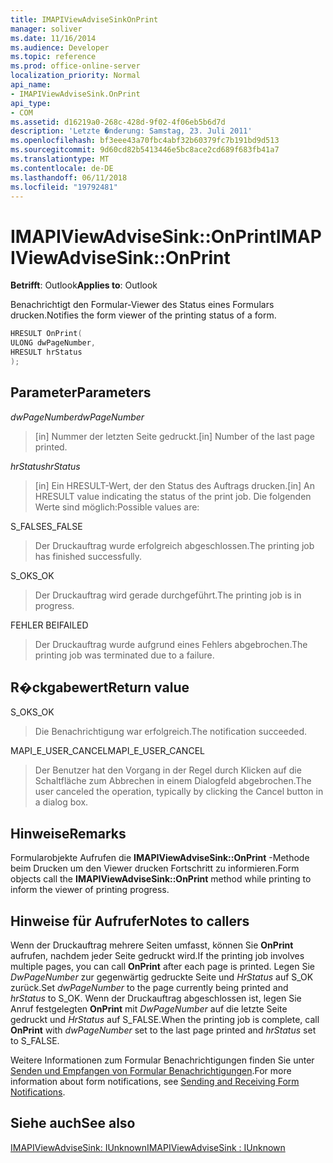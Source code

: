 ```yaml
---
title: IMAPIViewAdviseSinkOnPrint
manager: soliver
ms.date: 11/16/2014
ms.audience: Developer
ms.topic: reference
ms.prod: office-online-server
localization_priority: Normal
api_name:
- IMAPIViewAdviseSink.OnPrint
api_type:
- COM
ms.assetid: d16219a0-268c-428d-9f02-4f06eb5b6d7d
description: 'Letzte �nderung: Samstag, 23. Juli 2011'
ms.openlocfilehash: bf3eee43a70fbc4abf32b60379fc7b191bd9d513
ms.sourcegitcommit: 9d60cd82b5413446e5bc8ace2cd689f683fb41a7
ms.translationtype: MT
ms.contentlocale: de-DE
ms.lasthandoff: 06/11/2018
ms.locfileid: "19792481"
---
```

# <a name="imapiviewadvisesinkonprint"></a><span data-ttu-id="01784-103">IMAPIViewAdviseSink::OnPrint</span><span class="sxs-lookup"><span data-stu-id="01784-103">IMAPIViewAdviseSink::OnPrint</span></span>

  
  
<span data-ttu-id="01784-104">**Betrifft**: Outlook</span><span class="sxs-lookup"><span data-stu-id="01784-104">**Applies to**: Outlook</span></span> 
  
<span data-ttu-id="01784-105">Benachrichtigt den Formular-Viewer des Status eines Formulars drucken.</span><span class="sxs-lookup"><span data-stu-id="01784-105">Notifies the form viewer of the printing status of a form.</span></span>
  
```cpp
HRESULT OnPrint(
ULONG dwPageNumber,
HRESULT hrStatus
);
```

## <a name="parameters"></a><span data-ttu-id="01784-106">Parameter</span><span class="sxs-lookup"><span data-stu-id="01784-106">Parameters</span></span>

 <span data-ttu-id="01784-107">_dwPageNumber_</span><span class="sxs-lookup"><span data-stu-id="01784-107">_dwPageNumber_</span></span>
  
> <span data-ttu-id="01784-108">[in] Nummer der letzten Seite gedruckt.</span><span class="sxs-lookup"><span data-stu-id="01784-108">[in] Number of the last page printed.</span></span>
    
 <span data-ttu-id="01784-109">_hrStatus_</span><span class="sxs-lookup"><span data-stu-id="01784-109">_hrStatus_</span></span>
  
> <span data-ttu-id="01784-110">[in] Ein HRESULT-Wert, der den Status des Auftrags drucken.</span><span class="sxs-lookup"><span data-stu-id="01784-110">[in] An HRESULT value indicating the status of the print job.</span></span> <span data-ttu-id="01784-111">Die folgenden Werte sind möglich:</span><span class="sxs-lookup"><span data-stu-id="01784-111">Possible values are:</span></span>
    
<span data-ttu-id="01784-112">S_FALSE</span><span class="sxs-lookup"><span data-stu-id="01784-112">S_FALSE</span></span> 
  
> <span data-ttu-id="01784-113">Der Druckauftrag wurde erfolgreich abgeschlossen.</span><span class="sxs-lookup"><span data-stu-id="01784-113">The printing job has finished successfully.</span></span>
    
<span data-ttu-id="01784-114">S_OK</span><span class="sxs-lookup"><span data-stu-id="01784-114">S_OK</span></span> 
  
> <span data-ttu-id="01784-115">Der Druckauftrag wird gerade durchgeführt.</span><span class="sxs-lookup"><span data-stu-id="01784-115">The printing job is in progress.</span></span>
    
<span data-ttu-id="01784-116">FEHLER BEI</span><span class="sxs-lookup"><span data-stu-id="01784-116">FAILED</span></span> 
  
> <span data-ttu-id="01784-117">Der Druckauftrag wurde aufgrund eines Fehlers abgebrochen.</span><span class="sxs-lookup"><span data-stu-id="01784-117">The printing job was terminated due to a failure.</span></span>
    
## <a name="return-value"></a><span data-ttu-id="01784-118">R�ckgabewert</span><span class="sxs-lookup"><span data-stu-id="01784-118">Return value</span></span>

<span data-ttu-id="01784-119">S_OK</span><span class="sxs-lookup"><span data-stu-id="01784-119">S_OK</span></span> 
  
> <span data-ttu-id="01784-120">Die Benachrichtigung war erfolgreich.</span><span class="sxs-lookup"><span data-stu-id="01784-120">The notification succeeded.</span></span>
    
<span data-ttu-id="01784-121">MAPI_E_USER_CANCEL</span><span class="sxs-lookup"><span data-stu-id="01784-121">MAPI_E_USER_CANCEL</span></span> 
  
> <span data-ttu-id="01784-122">Der Benutzer hat den Vorgang in der Regel durch Klicken auf die Schaltfläche zum Abbrechen in einem Dialogfeld abgebrochen.</span><span class="sxs-lookup"><span data-stu-id="01784-122">The user canceled the operation, typically by clicking the Cancel button in a dialog box.</span></span> 
    
## <a name="remarks"></a><span data-ttu-id="01784-123">Hinweise</span><span class="sxs-lookup"><span data-stu-id="01784-123">Remarks</span></span>

<span data-ttu-id="01784-124">Formularobjekte Aufrufen die **IMAPIViewAdviseSink::OnPrint** -Methode beim Drucken um den Viewer drucken Fortschritt zu informieren.</span><span class="sxs-lookup"><span data-stu-id="01784-124">Form objects call the **IMAPIViewAdviseSink::OnPrint** method while printing to inform the viewer of printing progress.</span></span> 
  
## <a name="notes-to-callers"></a><span data-ttu-id="01784-125">Hinweise für Aufrufer</span><span class="sxs-lookup"><span data-stu-id="01784-125">Notes to callers</span></span>

<span data-ttu-id="01784-126">Wenn der Druckauftrag mehrere Seiten umfasst, können Sie **OnPrint** aufrufen, nachdem jeder Seite gedruckt wird.</span><span class="sxs-lookup"><span data-stu-id="01784-126">If the printing job involves multiple pages, you can call **OnPrint** after each page is printed.</span></span> <span data-ttu-id="01784-127">Legen Sie _DwPageNumber_ zur gegenwärtig gedruckte Seite und _HrStatus_ auf S_OK zurück.</span><span class="sxs-lookup"><span data-stu-id="01784-127">Set  _dwPageNumber_ to the page currently being printed and  _hrStatus_ to S_OK.</span></span> <span data-ttu-id="01784-128">Wenn der Druckauftrag abgeschlossen ist, legen Sie Anruf festgelegten **OnPrint** mit _DwPageNumber_ auf die letzte Seite gedruckt und _HrStatus_ auf S_FALSE.</span><span class="sxs-lookup"><span data-stu-id="01784-128">When the printing job is complete, call **OnPrint** with  _dwPageNumber_ set to the last page printed and  _hrStatus_ set to S_FALSE.</span></span> 
  
<span data-ttu-id="01784-129">Weitere Informationen zum Formular Benachrichtigungen finden Sie unter [Senden und Empfangen von Formular Benachrichtigungen](sending-and-receiving-form-notifications.md).</span><span class="sxs-lookup"><span data-stu-id="01784-129">For more information about form notifications, see [Sending and Receiving Form Notifications](sending-and-receiving-form-notifications.md).</span></span>
  
## <a name="see-also"></a><span data-ttu-id="01784-130">Siehe auch</span><span class="sxs-lookup"><span data-stu-id="01784-130">See also</span></span>



[<span data-ttu-id="01784-131">IMAPIViewAdviseSink: IUnknown</span><span class="sxs-lookup"><span data-stu-id="01784-131">IMAPIViewAdviseSink : IUnknown</span></span>](imapiviewadvisesinkiunknown.md)

